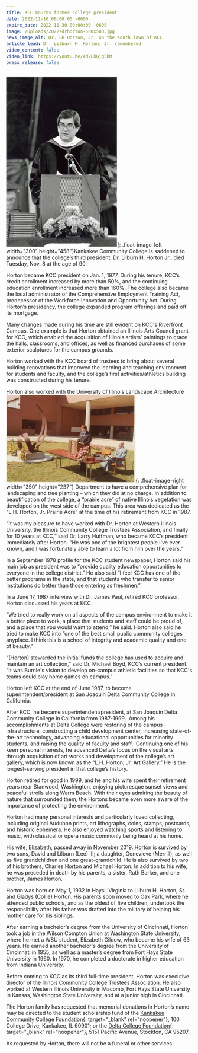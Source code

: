 ```yaml
---
title: KCC mourns former college president
date: 2022-11-16 00:00:00 -0600
expire_date: 2022-11-30 00:00:00 -0600
image: /uploads/2022/drhorton-580x580.jpg
news_image_alt: Dr. LH Horton, Jr. on the south lawn of KCC
article_lead: Dr. Lilburn H. Horton, Jr. remembered
video_content: false
video_link: https://youtu.be/4d2LkGjg5bM
press_release: false
---
```

![Former KCC president Dr. Lilburn H. Horton, Jr.](/uploads/2022/drhorton-300x458.jpg "Former KCC president Dr. Lilburn H. Horton, Jr."){: .float-image-left width="300" height="458"}Kankakee Community College is saddened to announce that the college’s third president, Dr. Lilburn H. Horton Jr., died Tuesday, Nov. 8 at the age of 90.

Horton became KCC president on Jan. 1, 1977. During his tenure, KCC’s credit enrollment increased by more than 50%, and the continuing education enrollment increased more than 160%. The college also became the local administrator of the Comprehensive Employment Training Act, predecessor of the Workforce Innovation and Opportunity Act. During Horton’s presidency, the college expanded program offerings and paid off its mortgage.

Many changes made during his time are still evident on KCC's Riverfront Campus. One example is that Horton obtained an Illinois Arts Council grant for KCC, which enabled the acquisition of Illinois artists’ paintings to grace the halls, classrooms, and offices, as well as financed purchases of some exterior sculptures for the campus grounds.

Horton worked with the KCC board of trustees to bring about several building renovations that improved the learning and teaching environment for students and faculty, and the college’s first activities/athletics building was constructed during his tenure.&nbsp;

Horton also worked with the University of Illinois Landscape Architecture![Former KCC president Dr. Lilburn H. Horton, Jr.](/uploads/2022/drhorton-350x237.jpg "Former KCC president Dr. Lilburn H. Horton, Jr."){: .float-image-right width="350" height="237"} Department to have a comprehensive plan for landscaping and tree planting – which they did at no charge. In addition to beautification of the college, a “prairie acre” of native Illinois vegetation was developed on the west side of the campus. This area was dedicated as the “L.H. Horton, Jr. Prairie Acre” at the time of his retirement from KCC in 1987.&nbsp;

“It was my pleasure to have worked with Dr. Horton at Western Illinois University, the Illinois Community College Trustees Association, and finally for 10 years at KCC,” said Dr. Larry Huffman, who became KCC’s president immediately after Horton. “He was one of the brightest people I've ever known, and I was fortunately able to learn a lot from him over the years.”

In a September 1978 profile for the KCC student newspaper, Horton said his main job as president was to “provide quality education opportunities to everyone in the college district.” He also said “I feel KCC has one of the better programs in the state, and that students who transfer to senior institutions do better than those entering as freshmen.”

In a June 17, 1987 interview with Dr. James Paul, retired KCC professor, Horton discussed his years at KCC.

“We tried to really work on all aspects of the campus environment to make it a better place to work, a place that students and staff could be proud of, and a place that you would want to attend,” he said. Horton also said he tried to make KCC into “one of the best small public community colleges anyplace. I think this is a school of integrity and academic quality and one of beauty.”

“(Horton) stewarded the initial funds the college has used to acquire and maintain an art collection,” said Dr. Michael Boyd, KCC’s current president. “It was Burnie's vision to develop on-campus athletic facilities so that KCC's teams could play home games on campus.”

Horton left KCC at the end of June 1987, to become superintendent/president at San Joaquin Delta Community College in California.

After KCC, he became superintendent/president, at San Joaquin Delta Community College in California from 1987-1999. &nbsp;Among his accomplishments at Delta College were restoring of the campus infrastructure, constructing a child development center, increasing state-of-the-art technology, advancing educational opportunities for minority students, and raising the quality of faculty and staff.&nbsp; Continuing one of his keen personal interests, he advanced Delta’s focus on the visual arts through acquisition of art works and development of the college’s art gallery, which is now known as the “L.H. Horton, Jr. Art Gallery.” He is the longest-serving president in that college’s history.

Horton retired for good in 1999, and he and his wife spent their retirement years near Stanwood, Washington, enjoying picturesque sunset views and peaceful strolls along Warm Beach. With their eyes admiring the beauty of nature that surrounded them, the Hortons became even more aware of the importance of protecting the environment.

Horton had many personal interests and particularly loved collecting, including original Audubon prints, art lithographs, coins, stamps, postcards, and historic ephemera. He also enjoyed watching sports and listening to music, with classical or opera music commonly being heard at his home.

His wife, Elizabeth, passed away in November 2019. Horton is survived by two sons, David and Lilburn (Lee) III; a daughter, Genevieve (Merrill); as well as five grandchildren and one great-grandchild. He is also survived by two of his brothers, Charles Horton and Michael Horton. In addition to his wife, he was preceded in death by his parents, a sister, Ruth Barker, and one brother, James Horton.

Horton was born on May 1, 1932 in Haysi, Virginia to Lilburn H. Horton, Sr. and Gladys (Collie) Horton. His parents soon moved to Oak Park, where he attended public schools, and as the oldest of five children, undertook the responsibility after his father was drafted into the military of helping his mother care for his siblings.

After earning a bachelor’s degree from the University of Cincinnati, Horton took a job in the Wilson Compton Union at Washington State University, where he met a WSU student, Elizabeth Gildow, who became his wife of 63 years. He earned another bachelor's degree from the University of Cincinnati in 1955, as well as a master’s degree from Fort Hays State University in 1960. In 1970, he completed a doctorate in higher education from Indiana University.

Before coming to KCC as its third full-time president, Horton was executive director of the Illinois Community College Trustees Association. He also worked at Western Illinois University in Macomb, Fort Hays State University in Kansas, Washington State University, and at a junior high in Cincinnati.

The Horton family has requested that memorial donations in Horton’s name may be directed to the student scholarship fund of the [Kankakee Community College Foundation](https://foundation.kcc.edu/give/form/general/){: target="_blank" rel="noopener"}, 100 College Drive, Kankakee, IL 60901; or the [Delta College Foundation](https://deltacollege.edu/campus-offices/administrative-services/fiscal-services/foundation-donation-process){: target="_blank" rel="noopener"}, 5151 Pacific Avenue, Stockton, CA 95207.

As requested by Horton, there will not be a funeral or other services.